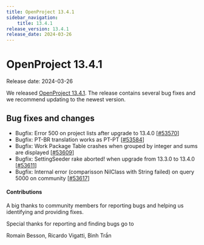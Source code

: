 ```yaml
---
title: OpenProject 13.4.1
sidebar_navigation:
    title: 13.4.1
release_version: 13.4.1
release_date: 2024-03-26
---
```


# OpenProject 13.4.1

Release date: 2024-03-26

We released [OpenProject 13.4.1](https://community.openproject.org/versions/2035).
The release contains several bug fixes and we recommend updating to the newest version.

<!--more-->

## Bug fixes and changes

<!-- Warning: Anything within the below lines will be automatically removed by the release script -->
<!-- BEGIN AUTOMATED SECTION -->

- Bugfix: Error 500 on project lists after upgrade to 13.4.0 \[[#53570](https://community.openproject.org/wp/53570)\]
- Bugfix: PT-BR translation works as PT-PT \[[#53584](https://community.openproject.org/wp/53584)\]
- Bugfix: Work Package Table crashes when grouped by integer and sums are displayed \[[#53609](https://community.openproject.org/wp/53609)\]
- Bugfix: SettingSeeder rake aborted! when upgrade from 13.3.0 to 13.4.0 \[[#53611](https://community.openproject.org/wp/53611)\]
- Bugfix: Internal error (comparisson NilClass with String failed) on query 5000 on community \[[#53617](https://community.openproject.org/wp/53617)\]

<!-- END AUTOMATED SECTION -->
<!-- Warning: Anything above this line will be automatically removed by the release script -->

#### Contributions
A big thanks to community members for reporting bugs and helping us identifying and providing fixes.

Special thanks for reporting and finding bugs go to

Romain Besson, Ricardo Vigatti, Bình Trần

